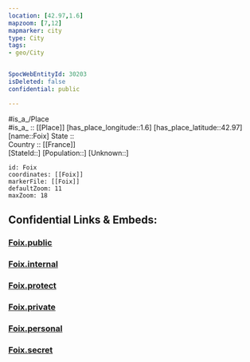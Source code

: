 ```yaml
---
location: [42.97,1.6] 
mapzoom: [7,12] 
mapmarker: city 
type: City
tags:
- geo/City


SpocWebEntityId: 30203
isDeleted: false
confidential: public

---
```

#is_a_/Place  
#is_a_ :: [[Place]] 
[has_place_longitude::1.6] 
[has_place_latitude::42.97] 
[name::Foix] 
State ::  
Country :: [[France]]  
[StateId::] 
[Population::] 
[Unknown::] 


```leaflet
id: Foix
coordinates: [[Foix]] 
markerFile: [[Foix]] 
defaultZoom: 11 
maxZoom: 18
```


## Confidential Links & Embeds: 

### [Foix.public](/_public/\Earth\Continent\Europe\Europe~West\France\regions~France\Occitanie\departments~Occitanie\Ariège\communes~Ariège\Foix\cities~FoixFoix.public.md) 

### [Foix.internal](/_internal/\Earth\Continent\Europe\Europe~West\France\regions~France\Occitanie\departments~Occitanie\Ariège\communes~Ariège\Foix\cities~FoixFoix.internal.md) 

### [Foix.protect](/_protect/\Earth\Continent\Europe\Europe~West\France\regions~France\Occitanie\departments~Occitanie\Ariège\communes~Ariège\Foix\cities~FoixFoix.protect.md) 

### [Foix.private](/_private/\Earth\Continent\Europe\Europe~West\France\regions~France\Occitanie\departments~Occitanie\Ariège\communes~Ariège\Foix\cities~FoixFoix.private.md) 

### [Foix.personal](/_personal/\Earth\Continent\Europe\Europe~West\France\regions~France\Occitanie\departments~Occitanie\Ariège\communes~Ariège\Foix\cities~FoixFoix.personal.md) 

### [Foix.secret](/_secret/\Earth\Continent\Europe\Europe~West\France\regions~France\Occitanie\departments~Occitanie\Ariège\communes~Ariège\Foix\cities~FoixFoix.secret.md)

